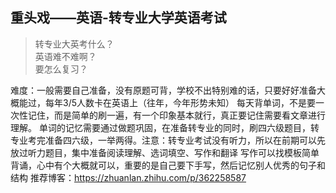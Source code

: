 ## 重头戏——英语-转专业大学英语考试

> 转专业大英考什么？  
> 英语难不难啊？  
> 要怎么复习？

难度：一般需要自己准备，没有原题可背，学校不出特别难的话，只要好好准备大概能过，每年3/5人数卡在英语上（往年，今年形势未知）
每天背单词，不是要一次性记住，而是简单的刷一遍，有一个印象基本就行，真正要记住需要看文章进行理解。
单词的记忆需要通过做题巩固，在准备转专业的同时，刷四六级题目，转专业考完准备四六级，一举两得。注意：转专业考试没有听力，所以在前期可以先放过听力题目，集中准备阅读理解、选词填空、写作和翻译
写作可以找模板简单背诵，心中有个大概就可以，重要的是自己要下手写，然后记忆别人优秀的句子和结构
推荐博客：https://zhuanlan.zhihu.com/p/362258587
